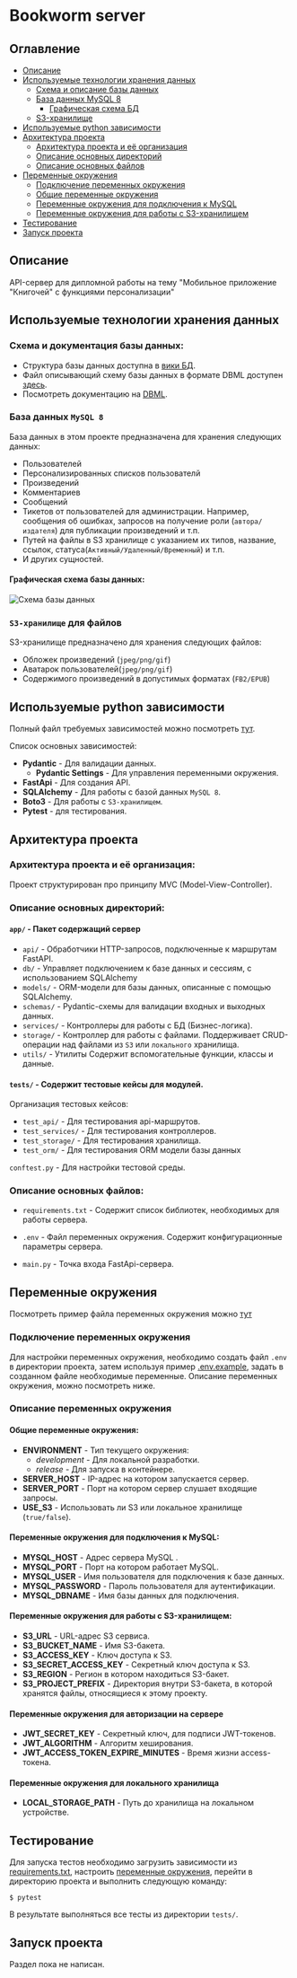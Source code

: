 # Bookworm server
## Оглавление
- [Описание](#описание)
- [Используемые технологии хранения данных](#используемые-технологии-хранения-данных)
  - [Схема и описание базы данных](#схема-и-документация-базы-данных)
  - [База данных MySQL 8](#база-данных-mysql-8)
    - [Графическая схема БД](#графическая-схема-базы-данных)
  - [S3-хранилище](#s3-хранилище-для-файлов)
- [Используемые python зависимости](#используемые-python-зависимости)
- [Архитектура проекта](#архитектура-проекта)
  - [Архитектура проекта и её организация](#архитектура-проекта-и-её-организация)
  - [Описание основных директорий](#описание-основных-директорий)
  - [Описание основных файлов](#описание-основных-файлов)
- [Переменные окружения](#переменные-окружения)
  - [Подключение переменных окружения](#подключение-переменных-окружения)
  - [Общие переменные окружения](#общие-переменные-окружения)
  - [Переменные окружения для подключения к MySQL](#переменные-окружения-для-подключения-к-mysql)
  - [Переменные окружения для работы с S3-хранилищем](#переменные-окружения-для-работы-с-s3-хранилищем)
- [Тестирование](#тестирование)
- [Запуск проекта](#запуск-проекта)

## Описание
API-сервер для дипломной работы на тему "Мобильное приложение "Книгочей" с функциями персонализации"

## Используемые технологии хранения данных
### Схема и документация базы данных:
- Структура базы данных доступна в [вики БД](https://dbdocs.io/stretchable.ru/BookWormServerDB).
- Файл описывающий схему базы данных в формате DBML доступен [здесь](./assets/db/schema_v1.dbml).
- Посмотреть документацию на [DBML](https://docs.dbdiagram.io/).

### База данных `MySQL 8`
База данных в этом проекте предназначена для хранения следующих данных:
- Пользователей
- Персонализированных списков пользователй
- Произведений
- Комментариев
- Сообщений
- Тикетов от пользователей для администрации. 
Например, сообщения об ошибках, запросов на получение роли (`автора/издателя`) для публикации произведений и т.п.
- Путей на файлы в S3 хранилище с указанием их типов, название, ссылок, статуса(`Активный/Удаленный/Временный`) и т.п.
- И других сущностей.

#### Графическая схема базы данных:
![Схема базы данных](./assets/db/BookwormServerDB_v1.png)

### `S3-хранилище` для файлов
S3-хранилище предназначено для хранения следующих файлов:
- Обложек произведений (`jpeg/png/gif`)
- Аватарок пользователей(`jpeg/png/gif`)
- Содержимого произведений в допустимых форматах (`FB2/EPUB`)

## Используемые python зависимости
Полный файл требуемых зависимостей можно посмотреть [тут](./requirements.txt).

Список основных зависимостей:
- **Pydantic** - Для валидации данных.
  - **Pydantic Settings** - Для управления переменными окружения.
- **FastApi** - Для создания API.
- **SQLAlchemy** - Для работы с базой данных `MySQL 8`.
- **Boto3** - Для работы с `S3-хранилищем`.
- **Pytest** - для тестирования.

## Архитектура проекта
### Архитектура проекта и её организация:
Проект структурирован про принципу MVC (Model-View-Controller).

### Описание основных директорий:
#### `app/` - Пакет содержащий сервер
- `api/` - Обработчики HTTP-запросов, подключенные к маршрутам FastAPI.
- `db/` - Управляет подключением к базе данных и сессиям, с использованием SQLAlchemy
- `models/` - ORM-модели для базы данных, описанные с помощью SQLAlchemy.
- `schemas/` - Pydantic-схемы для валидации входных и выходных данных.
- `services/` - Контроллеры для работы с БД (Бизнес-логика).
- `storage/` - Контроллер для работы с файлами. 
  Поддерживает CRUD-операции над файлами из `S3` или `локального` хранилища.
- `utils/` - Утилиты
    Содержит вспомогательные функции, классы и данные.
#### `tests/` - Содержит тестовые кейсы для модулей. 
Организация тестовых кейсов:
- `test_api/` - Для тестирования api-маршрутов.
- `test_services/` - Для тестирования контроллеров.
- `test_storage/` - Для тестирования хранилища.
- `test_orm/` - Для тестирования ORM модели базы данных 

`conftest.py` - Для настройки тестовой среды. 

### Описание основных файлов:
- `requirements.txt` - Содержит список библиотек, необходимых для работы сервера.
- `.env` - Файл переменных окружения. Содержит конфигурационные параметры сервера.

- `main.py` - Точка входа FastApi-сервера.



## Переменные окружения
Посмотреть пример файла переменных окружения можно [тут](./.env.example)
### Подключение переменных окружения
Для настройки переменных окружения, необходимо создать файл `.env` в директории проекта,
затем используя пример [.env.example](./.env.example), задать в созданном файле необходимые переменные.
Описание переменных окружения, можно посмотреть ниже.

### Описание переменных окружения
#### Общие переменные окружения:
 - **ENVIRONMENT** - Тип текущего окружения:
   - *development* - Для локальной разработки.
   - *release* - Для запуска в контейнере.
 - **SERVER_HOST** - IP-адрес на котором запускается сервер.
 - **SERVER_PORT** - Порт на котором сервер слушает входящие запросы.
 - **USE_S3** - Использовать ли S3 или локальное хранилище (`true/false`).


#### Переменные окружения для подключения к MySQL:
 - **MYSQL_HOST** - Адрес сервера MySQL .
 - **MYSQL_PORT** - Порт на котором работает MySQL.
 - **MYSQL_USER** - Имя пользователя для подключения к базе данных.
 - **MYSQL_PASSWORD** - Пароль пользователя для аутентификации.
 - **MYSQL_DBNAME** - Имя базы данных для подключения.

#### Переменные окружения для работы с S3-хранилищем:
 - **S3_URL** - URL-адрес S3 сервиса.
 - **S3_BUCKET_NAME** - Имя S3-бакета.
 - **S3_ACCESS_KEY** - Ключ доступа к S3.
 - **S3_SECRET_ACCESS_KEY** - Секретный ключ доступа к S3.
 - **S3_REGION** - Регион в котором находиться S3-бакет.
 - **S3_PROJECT_PREFIX** - Директория внутри S3-бакета, в которой хранятся файлы, относящиеся к этому проекту.

#### Переменные окружения для авторизации на сервере
- **JWT_SECRET_KEY** - Секретный ключ, для подписи JWT-токенов.
- **JWT_ALGORITHM** - Алгоритм хеширования.
- **JWT_ACCESS_TOKEN_EXPIRE_MINUTES** - Время жизни access-токена.

#### Переменные окружения для локального хранилища
- **LOCAL_STORAGE_PATH** - Путь до хранилища на локальном устройстве.

## Тестирование
Для запуска тестов необходимо загрузить зависимости из [requirements.txt](./requirements.txt),
настроить [переменные окружения](#переменные-окружения),
перейти в директорию проекта и выполнить следующую команду:

```
$ pytest
```
В результате выполняться все тесты из директории `tests/`.

## Запуск проекта
Раздел пока не написан.